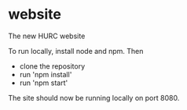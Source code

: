 # website
The new HURC website

To run locally, install node and npm. Then

*   clone the repository
*   run 'npm install'
*   run 'npm start'

The site should now be running locally on port 8080.
